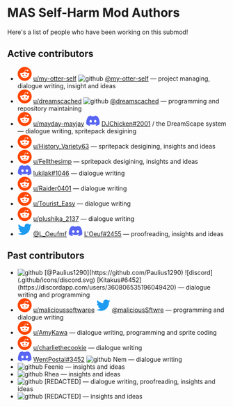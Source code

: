 # MAS Self-Harm Mod Authors

Here's a list of people who have been working on this submod!

## Active contributors

* ![reddit](.github/icons/reddit.svg) [u/my-otter-self](https://reddit.com/u/my-otter-self)
  <picture>
    <source media="(prefers-color-scheme: dark)" srcset="https://github.com/my-otter-self/MAS_selfharm/raw/main/.github/icons/github-light.svg">
    <img alt="github" src="https://github.com/my-otter-self/MAS_selfharm/raw/main/.github/icons/github-dark.svg">
  </picture>
  [@my-otter-self](https://github.com/my-otter-self)
  — project managing, dialogue writing, insight and ideas
* ![reddit](.github/icons/reddit.svg) [u/dreamscached](https://reddit.com/u/dreamscached)
  <picture>
    <source media="(prefers-color-scheme: dark)" srcset="https://github.com/my-otter-self/MAS_selfharm/raw/main/.github/icons/github-light.svg">
    <img alt="github" src="https://github.com/my-otter-self/MAS_selfharm/raw/main/.github/icons/github-dark.svg">
  </picture>
  [@dreamscached](https://github.com/dreamscached)
  — programming and repository maintaining
* ![reddit](.github/icons/reddit.svg) [u/mayday-mayjay](https://reddit.com/u/mayday-mayjay)
  ![discord](.github/icons/discord.svg) [DJChicken#2001](https://discordapp.com/users/270333416346484737) / the DreamScape system
  — dialogue writing, spritepack desigining
* ![reddit](.github/icons/reddit.svg) [u/History_Variety63](https://reddit.com/u/History_Variety63)
  — spritepack desigining, insights and ideas
* ![reddit](/.github/icons/reddit.svg) [u/Fellthesimp](https://reddit.com/u/Fellthesimp)
  — spritepack desigining, insights and ideas
* ![discord](.github/icons/discord.svg) [lukilak#1046](https://discordapp.com/users/687765936069279784)
  — dialogue writing
* ![reddit](.github/icons/reddit.svg) [u/Raider0401](https://reddit.com/u/Raider0401)
  — dialogue writing
* ![reddit](/.github/icons/reddit.svg) [u/Tourist_Easy](https://reddit.com/u/Tourist_Easy)
  — dialogue writing
* ![reddit](/.github/icons/reddit.svg) [u/plushika_2137](https://reddit.com/u/plushika_2137)
  — dialogue writing
* ![twitter](.github/icons/twitter.svg) [@L_Oeufmf](https://twitter.com/L_Oeufmf)
  ![discord](.github/icons/discord.svg) [L'Oeuf#2455](https://discordapp.com/users/862836407806328832)
  — proofreading, insights and ideas


## Past contributors

* <picture>
    <source media="(prefers-color-scheme: dark)" srcset="https://github.com/my-otter-self/MAS_selfharm/raw/main/.github/icons/github-light.svg">
    <img alt="github" src="https://github.com/my-otter-self/MAS_selfharm/raw/main/.github/icons/github-dark.svg">
  </picture>
  [@Paulius1290](https://github.com/Paulius1290)
  ![discord](.github/icons/discord.svg) [Kitakus#6452](https://discordapp.com/users/360806535196049420)
  — dialogue writing and programming
* ![reddit](.github/icons/reddit.svg) [u/malicioussoftwaree](https://reddit.com/u/malicioussoftwaree)
  ![twitter](.github/icons/twitter.svg) [@maliciousSftwre](https://twitter.com/maliciousSftwre)
  — programming and dialogue writing
* ![reddit](.github/icons/reddit.svg) [u/AmyKawa](https://reddit.com/u/AmyKawa)
  — dialogue writing, programming and sprite coding
* ![reddit](.github/icons/reddit.svg) [u/charliethecookie](https://reddit.com/u/charliethecookie)
  — dialogue writing
* ![discord](.github/icons/discord.svg) [WentPostal#3452](https://discordapp.com/users/659124262115999779)
  <picture>
    <source media="(prefers-color-scheme: dark)" srcset="https://github.com/my-otter-self/MAS_selfharm/raw/main/.github/icons/user-light.svg">
    <img alt="github" src="https://github.com/my-otter-self/MAS_selfharm/raw/main/.github/icons/user-dark.svg">
  </picture>
  Nem
  — dialogue writing
* <picture>
    <source media="(prefers-color-scheme: dark)" srcset="https://github.com/my-otter-self/MAS_selfharm/raw/main/.github/icons/user-light.svg">
    <img alt="github" src="https://github.com/my-otter-self/MAS_selfharm/raw/main/.github/icons/user-dark.svg">
  </picture>
  Feenie
  — insights and ideas
* <picture>
    <source media="(prefers-color-scheme: dark)" srcset="https://github.com/my-otter-self/MAS_selfharm/raw/main/.github/icons/user-light.svg">
    <img alt="github" src="https://github.com/my-otter-self/MAS_selfharm/raw/main/.github/icons/user-dark.svg">
  </picture>
  Rhea
  — insights and ideas
* <picture>
    <source media="(prefers-color-scheme: dark)" srcset="https://github.com/my-otter-self/MAS_selfharm/raw/main/.github/icons/user-light.svg">
    <img alt="github" src="https://github.com/my-otter-self/MAS_selfharm/raw/main/.github/icons/user-dark.svg">
  </picture>
  [REDACTED]
  — dialogue writing, proofreading, insights and ideas
* <picture>
    <source media="(prefers-color-scheme: dark)" srcset="https://github.com/my-otter-self/MAS_selfharm/raw/main/.github/icons/user-light.svg">
    <img alt="github" src="https://github.com/my-otter-self/MAS_selfharm/raw/main/.github/icons/user-dark.svg">
  </picture>
  [REDACTED]
  — insights and ideas
